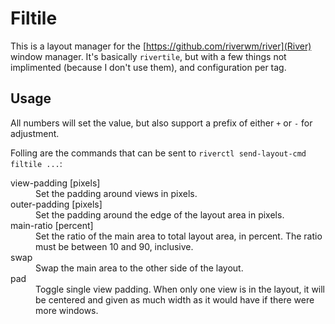 # Filtile

This is a layout manager for the [https://github.com/riverwm/river](River) window
manager. It's basically `rivertile`, but with a few things not implimented (because
I don't use them), and configuration per tag.

## Usage

All numbers will set the value, but also support a prefix of either `+` or `-`
for adjustment.

Folling are the commands that can be sent to `riverctl send-layout-cmd filtile ...`:

<dl>
    <dt>view-padding [pixels]</dt>
    <dd>Set the padding around views in pixels.</dd>
    <dt>outer-padding [pixels]</dt>
    <dd>Set the padding around the edge of the layout area in pixels.</dd>
    <dt>main-ratio [percent]</dt>
    <dd>Set the ratio of the main area to total layout area, in percent. The
        ratio must be between 10 and 90, inclusive.</dd>
    <dt>swap<dt>
    <dd>Swap the main area to the other side of the layout.</dd>
    <dt>pad</dt>
    <dd>Toggle single view padding. When only one view is in the layout, it
        will be centered and given as much width as it would have if there
        were more windows.</dd>
</dl>
